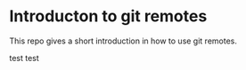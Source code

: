 # Introducton to git remotes

This repo gives a short introduction in how to use git remotes.

test test
